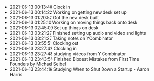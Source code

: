 - 2021-06-13 00:13:40 Clock in
- 2021-06-13 00:14:22 Working on getting new desk set up
- 2021-06-13 01:20:52 Got the new desk built
- 2021-06-13 01:25:10 Working on moving things back onto desk
- 2021-06-13 02:45:09 Set up things on desk
- 2021-06-13 03:21:27 Finished setting up audio and video and lights
- 2021-06-13 03:21:27 Taking notes on YCombinator
- 2021-06-13 03:55:51 Clocking out
- 2021-06-13 23:27:42 Clocking in 
- 2021-06-13 23:27:48 studying videos from Y Combinator
- 2021-06-13 23:43:54 Finished Biggest Mistakes from First Time Founders by Michael Seibel
- 2021-06-13 23:44:16 Studying When to Shut Down a Startup - Aaron Harris

